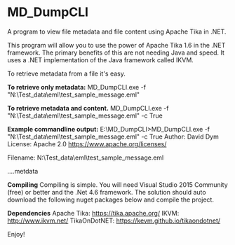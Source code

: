 # MD_DumpCLI
A program to view file metadata and file content using Apache Tika in .NET.

This program will allow you to use the power of Apache Tika 1.6 in the .NET framework. The primary benefits of this are not needing Java and speed. It uses a .NET implementation of the Java framework called IKVM.

To retrieve metadata from a file it's easy.

**To retrieve only metadata:**
MD_DumpCLI.exe -f "N:\Test_data\eml\test_sample_message.eml"

**To retrieve metadata and content.**
MD_DumpCLI.exe -f "N:\Test_data\eml\test_sample_message.eml" -c True

**Example commandline output:**
  E:\MD_DumpCLI>MD_DumpCLI.exe -f "N:\Test_data\eml\test_sample_message.eml" -c True
  Author:  David Dym
  License: Apache 2.0
   https://www.apache.org/licenses/

  Filename: N:\Test_data\eml\test_sample_message.eml

  ....metdata

**Compiling**
Compiling is simple. You will need Visual Studio 2015 Community (free) or better and the .Net 4.6 framework. The solution should auto download the following nuget packages below and compile the project.

**Dependencies**
Apache Tika: https://tika.apache.org/
IKVM: http://www.ikvm.net/
TikaOnDotNET: https://kevm.github.io/tikaondotnet/

Enjoy!
